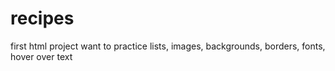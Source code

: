 # recipes

first html project
want to practice lists, images, backgrounds, borders, fonts, hover over text